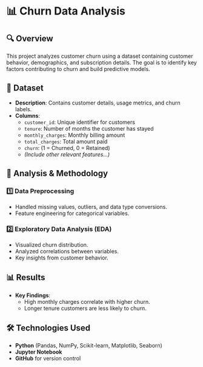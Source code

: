 # 📊 Churn Data Analysis

## 🔍 Overview
This project analyzes customer churn using a dataset containing customer behavior, demographics, and subscription details. The goal is to identify key factors contributing to churn and build predictive models.

## 📁 Dataset
- **Description**: Contains customer details, usage metrics, and churn labels.
- **Columns**:
  - `customer_id`: Unique identifier for customers
  - `tenure`: Number of months the customer has stayed
  - `monthly_charges`: Monthly billing amount
  - `total_charges`: Total amount paid
  - `churn`: (1 = Churned, 0 = Retained)
  - *(Include other relevant features...)*

## 🔬 Analysis & Methodology
### **1️⃣ Data Preprocessing**
- Handled missing values, outliers, and data type conversions.
- Feature engineering for categorical variables.

### **2️⃣ Exploratory Data Analysis (EDA)**
- Visualized churn distribution.
- Analyzed correlations between variables.
- Key insights from customer behavior.


## 📊 Results
- **Key Findings**:
  - High monthly charges correlate with higher churn.
  - Longer tenure customers are less likely to churn.
  

## 🛠️ Technologies Used
- **Python** (Pandas, NumPy, Scikit-learn, Matplotlib, Seaborn)
- **Jupyter Notebook**
- **GitHub** for version control


